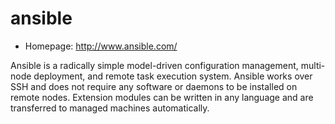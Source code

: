 # ansible

* Homepage: http://www.ansible.com/

Ansible is a radically simple model-driven configuration management,
 multi-node deployment, and remote task execution system. Ansible works
 over SSH and does not require any software or daemons to be installed
 on remote nodes. Extension modules can be written in any language and
 are transferred to managed machines automatically.
